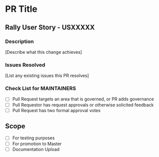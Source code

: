 # PR Title

## Rally User Story - USXXXXX

### Description

[Describe what this change achieves]

### Issues Resolved

[List any existing issues this PR resolves]

### Check List for MAINTAINERS

- [ ] Pull Request targets an area that is governed, or PR adds governance
- [ ] Pull Requestor has request approvals or otherwise solicited feedback
- [ ] Pull Request has two formal approval votes

## Scope

- [ ] For testing purposes
- [ ] For promotion to Master
- [ ] Documentation Upload
